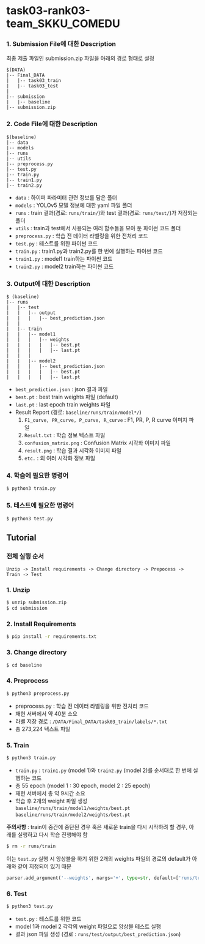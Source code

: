 ﻿#  task03-rank03-team_SKKU_COMEDU

### 1. Submission File에 대한 Description
최종 제출 파일인 submission.zip 파일을 아래의 경로 형태로 설정
```
$(DATA)
|-- Final_DATA
|   |-- task03_train
|   |-- task03_test
|
|-- submission
|   |-- baseline
|-- submission.zip
```


### 2.  Code File에 대한 Description
```
$(baseline)
|-- data				
|-- models
|-- runs
|-- utils
|-- preprocess.py
|-- test.py
|-- train.py
|-- train1.py
|-- train2.py 
```

- ```data``` : 하이퍼 파라미터 관련 정보를 담은 폴더
- ```models``` : YOLOv5 모델 정보에 대한 yaml 파일 폴더
- ```runs``` : train 결과(경로: ```runs/train/```)와 test 결과(경로: ```runs/test/```)가 저장되는 폴더
- ```utils``` : train과 test에서 사용되는 여러 함수들을 모아 둔 파이썬 코드 폴더
- ```preprocess.py``` : 학습 전 데이터 라벨링을 위한 전처리 코드 
- ```test.py``` : 테스트를 위한 파이썬 코드
- ```train.py``` : train1.py과 train2.py를 한 번에 실행하는 파이썬 코드
- ```train1.py``` : model1 train하는 파이썬 코드
- ```train2.py``` : model2 train하는 파이썬 코드

### 3. Output에 대한 Description
```
$ (baseline)
|-- runs
|   |-- test
|   |	|-- output
|   |	|   |-- best_prediction.json
|   |
|   |-- train
|   |	|-- model1
|   |	|   |-- weights
|   |	|   |	|-- best.pt
|   |	|   |	|-- last.pt
|   |   |
|   |	|-- model2
|   |	|   |-- best_prediction.json
|   |	|   |   |-- best.pt
|   |	|   |   |-- last.pt
```
- ```best_prediction.json``` : json 결과 파일 
- ```best.pt``` : best train weights 파일 (default)
- ```last.pt``` : last epoch train weights 파일
- Result Report (경로: ```baseline/runs/train/model*/```)
	1. ```F1_curve, PR_curve, P_curve, R_curve``` : F1, PR, P, R curve 이미지 파일
	2. ```Result.txt``` : 학습 정보 텍스트 파일
	3. ```confusion_matrix.png```  : Confusion Matrix 시각화 이미지 파일
	4. ```result.png``` : 학습 결과 시각화 이미지 파일
	5. ```etc.``` : 외 여러 시각화 정보 파일


### 4. 학습에 필요한 명령어
```bash
$ python3 train.py
```

### 5. 테스트에 필요한 명령어
```bash
$ python3 test.py
```

## Tutorial

### 전체 실행 순서 
```
Unzip -> Install requirements -> Change directory -> Prepocess -> Train -> Test 
```
###  1. Unzip
```bash
$ unzip submission.zip
$ cd submission
```
### 2. Install Requirements
```bash
$ pip install -r requirements.txt
```
### 3. Change directory
```bash
$ cd baseline
```
### 4. Preprocess
```bash
$ python3 preprocess.py
```
- preprocess.py : 학습 전 데이터 라벨링을 위한 전처리 코드
- 재현 서버에서 약 40분 소요
- 라벨 저장 경로 : ```/DATA/Final_DATA/task03_train/labels/*.txt```
- 총 273,224 텍스트 파일 

### 5. Train
```bash
$ python3 train.py
```
- ```train.py``` : ```train1.py``` (model 1)와 ```train2.py``` (model 2)를 순서대로 한 번에 실행하는 코드
- 총 55 epoch (model 1 : 30 epoch, model 2 : 25 epoch)
- 재현 서버에서 총 약 9시간 소요
- 학습 후 2개의 weight 파일 생성
```baseline/runs/train/model1/weights/best.pt``` 
```baseline/runs/train/model2/weights/best.pt```

**주의사항** : train이 중간에 중단된 경우  혹은 새로운 train을 다시 시작하려 할 경우, 아래를 실행하고 다시 학습 진행해야 함
```bash
$ rm -r runs/train
```
이는 ```test.py``` 실행 시 앙상블을 하기 위한 2개의 weights 파일의 경로의 default가 아래와 같이 지정되어 있기 때문
```python
parser.add_argument('--weights', nargs='+', type=str, default=['runs/train/model2/weights/best.pt', 'runs/train/model1/weights/best.pt'], help='model.pt path(s)')
```

### 6. Test
```bash
$ python3 test.py 
```
- ```test.py``` : 테스트를 위한 코드
- model 1과 model 2 각각의 weight 파일으로 앙상블 테스트 실행
- 결과 json 파일 생성 (경로 : ```runs/test/output/best_prediction.json```)


